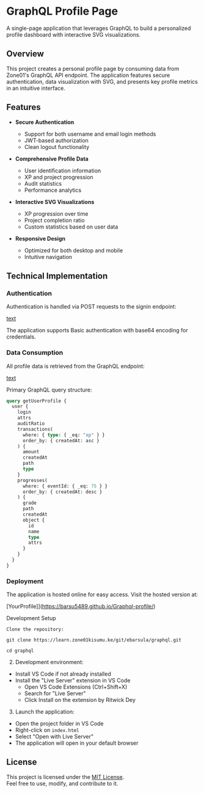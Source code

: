 # GraphQL Profile Page

A single-page application that leverages GraphQL to build a personalized profile dashboard with interactive SVG visualizations.

## Overview

This project creates a personal profile page by consuming data from Zone01's GraphQL API endpoint. The application features secure authentication, data visualization with SVG, and presents key profile metrics in an intuitive interface.

## Features

- **Secure Authentication**
  - Support for both username and email login methods
  - JWT-based authorization
  - Clean logout functionality

- **Comprehensive Profile Data**
  - User identification information
  - XP and project progression
  - Audit statistics
  - Performance analytics

- **Interactive SVG Visualizations**
  - XP progression over time
  - Project completion ratio
  - Custom statistics based on user data

- **Responsive Design**
  - Optimized for both desktop and mobile
  - Intuitive navigation

## Technical Implementation

### Authentication

Authentication is handled via POST requests to the signin endpoint:

[text](https://learn.zone01kisumu.ke/api/auth/signin)


The application supports Basic authentication with base64 encoding for credentials.

### Data Consumption

All profile data is retrieved from the GraphQL endpoint:

[text](https://learn.zone01kisumu.ke/api/graphql-engine/v1/graphql)

Primary GraphQL query structure:
```graphql
query getUserProfile {
  user {
    login
    attrs
    auditRatio
    transactions(
      where: { type: { _eq: "xp" } }
      order_by: { createdAt: asc }
    ) {
      amount
      createdAt
      path
      type
    }
    progresses(
      where: { eventId: { _eq: 75 } }
      order_by: { createdAt: desc }
    ) {
      grade
      path
      createdAt
      object {
        id
        name
        type
        attrs
      }
    }
  }
}
```
### Deployment

The application is hosted online for easy access. Visit the hosted version at:

[YourProfile]](https://barsu5489.github.io/Graphql-profile/)

Development Setup

    Clone the repository:

    git clone https://learn.zone01kisumu.ke/git/ebarsula/graphql.git

    cd graphql

   2. Development environment:
- Install VS Code if not already installed
- Install the "Live Server" extension in VS Code
  - Open VS Code Extensions (Ctrl+Shift+X)
  - Search for "Live Server"
  - Click Install on the extension by Ritwick Dey

3. Launch the application:
- Open the project folder in VS Code
- Right-click on `index.html`
- Select "Open with Live Server"
- The application will open in your default browser


## License

This project is licensed under the [MIT License](https://opensource.org/licenses/MIT).  
Feel free to use, modify, and contribute to it.

